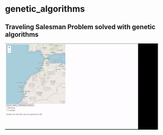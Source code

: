 # genetic_algorithms

## Traveling Salesman Problem solved with genetic algorithms

<img src="media/usage.gif">